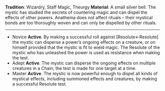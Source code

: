 **Tradition**: Wizardry, Staff Magic, Theurgy
**Material**: A small silver bell. 
The mystic has studied the secrets of countering magic and can dispel the effects of other powers. Anathema does not affect rituals – their mystical bonds are too thoroughly woven and can only be dispelled by other rituals.

---
- Novice **Active**. By making a successful roll against [Resolute←Resolute] the mystic can disperse a power’s ongoing effects on a creature, or on himself provided that the mystic is fit to wield magic. The Resolute of the mystic who has unleashed the power is used as resistance when making the test.
- Adept **Active**. The mystic can disperse the ongoing effects on multiple creatures in a Chain; the test is made for one target at a time.
- Master **Active**. The mystic is now powerful enough to dispel all kinds of mystical effects, including summoned effects and creatures, by making a successful Resolute test.